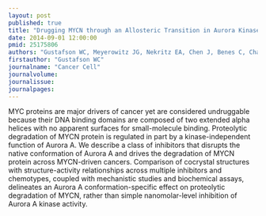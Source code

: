 ```yaml
---
layout: post
published: true
title: "Drugging MYCN through an Allosteric Transition in Aurora Kinase A."
date: 2014-09-01 12:00:00
pmid: 25175806
authors: "Gustafson WC, Meyerowitz JG, Nekritz EA, Chen J, Benes C, Charron E, Simonds EF, Seeger R, Matthay KK, Hertz NT, Eilers M, Shokat KM, Weiss WA"
firstauthor: "Gustafson WC"
journalname: "Cancer Cell"
journalvolume: 
journalissue: 
journalpages: 
---
```


MYC proteins are major drivers of cancer yet are considered undruggable because their DNA binding domains are composed of two extended alpha helices with no apparent surfaces for small-molecule binding. Proteolytic degradation of MYCN protein is regulated in part by a kinase-independent function of Aurora A. We describe a class of inhibitors that disrupts the native conformation of Aurora A and drives the degradation of MYCN protein across MYCN-driven cancers. Comparison of cocrystal structures with structure-activity relationships across multiple inhibitors and chemotypes, coupled with mechanistic studies and biochemical assays, delineates an Aurora A conformation-specific effect on proteolytic degradation of MYCN, rather than simple nanomolar-level inhibition of Aurora A kinase activity.

